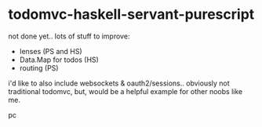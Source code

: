 # todomvc-haskell-servant-purescript

not done yet.. lots of stuff to improve:
- lenses (PS and HS)
- Data.Map for todos (HS)
- routing (PS)

i'd like to also include websockets & oauth2/sessions.. obviously not traditional todomvc, but, would be a helpful example for other noobs like me.

pc
